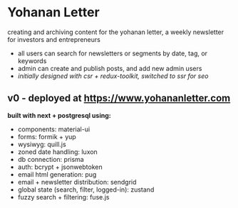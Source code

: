 # Yohanan Letter

creating and archiving content for the yohanan letter, a weekly newsletter for investors and entrepreneurs

- all users can search for newsletters or segments by date, tag, or keywords
- admin can create and publish posts, and add new admin users
- _initially designed with csr + redux-toolkit, switched to ssr for seo_

## v0 - deployed at https://www.yohananletter.com

**built with next + postgresql using:**

- components: material-ui
- forms: formik + yup
- wysiwyg: quill.js
- zoned date handling: luxon
- db connection: prisma
- auth: bcrypt + jsonwebtoken
- email html generation: pug
- email + newsletter distribution: sendgrid
- global state (search, filter, logged-in): zustand
- fuzzy search + filtering: fuse.js
